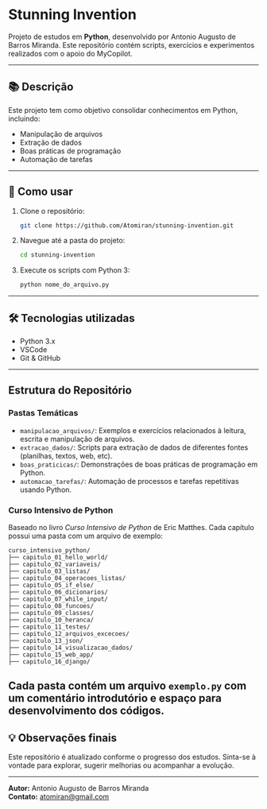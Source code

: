 
# Stunning Invention

Projeto de estudos em **Python**, desenvolvido por Antonio Augusto de Barros Miranda.
Este repositório contém scripts, exercícios e experimentos realizados com o apoio do MyCopilot.

---

## 📚 Descrição
Este projeto tem como objetivo consolidar conhecimentos em Python, incluindo:
- Manipulação de arquivos
- Extração de dados
- Boas práticas de programação
- Automação de tarefas

---

## 🚀 Como usar
1. Clone o repositório:
   ```bash
   git clone https://github.com/Atomiran/stunning-invention.git
   ```
2. Navegue até a pasta do projeto:
   ```bash
   cd stunning-invention
   ```
3. Execute os scripts com Python 3:
   ```bash
   python nome_do_arquivo.py
   ```

---

## 🛠️ Tecnologias utilizadas
- Python 3.x
- VSCode
- Git & GitHub

---
## Estrutura do Repositório

### Pastas Temáticas
- `manipulacao_arquivos/`: Exemplos e exercícios relacionados à leitura, escrita e manipulação de arquivos.
- `extracao_dados/`: Scripts para extração de dados de diferentes fontes (planilhas, textos, web, etc).
- `boas_praticicas/`: Demonstrações de boas práticas de programação em Python.
- `automacao_tarefas/`: Automação de processos e tarefas repetitivas usando Python.

### Curso Intensivo de Python
Baseado no livro *Curso Intensivo de Python* de Eric Matthes. Cada capítulo possui uma pasta com um arquivo de exemplo:

```
curso_intensivo_python/
├── capitulo_01_hello_world/
├── capitulo_02_variaveis/
├── capitulo_03_listas/
├── capitulo_04_operacoes_listas/
├── capitulo_05_if_else/
├── capitulo_06_dicionarios/
├── capitulo_07_while_input/
├── capitulo_08_funcoes/
├── capitulo_09_classes/
├── capitulo_10_heranca/
├── capitulo_11_testes/
├── capitulo_12_arquivos_excecoes/
├── capitulo_13_json/
├── capitulo_14_visualizacao_dados/
├── capitulo_15_web_app/
├── capitulo_16_django/
```

Cada pasta contém um arquivo `exemplo.py` com um comentário introdutório e espaço para desenvolvimento dos códigos.
---

## 💡 Observações finais
Este repositório é atualizado conforme o progresso dos estudos.
Sinta-se à vontade para explorar, sugerir melhorias ou acompanhar a evolução.

---

**Autor:** Antonio Augusto de Barros Miranda  
**Contato:** atomiran@gmail.com





